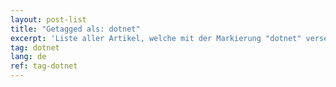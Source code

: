 ```yaml
---
layout: post-list
title: "Getagged als: dotnet"
excerpt: 'Liste aller Artikel, welche mit der Markierung "dotnet" versehen wurden.'  
tag: dotnet
lang: de
ref: tag-dotnet
---
```

